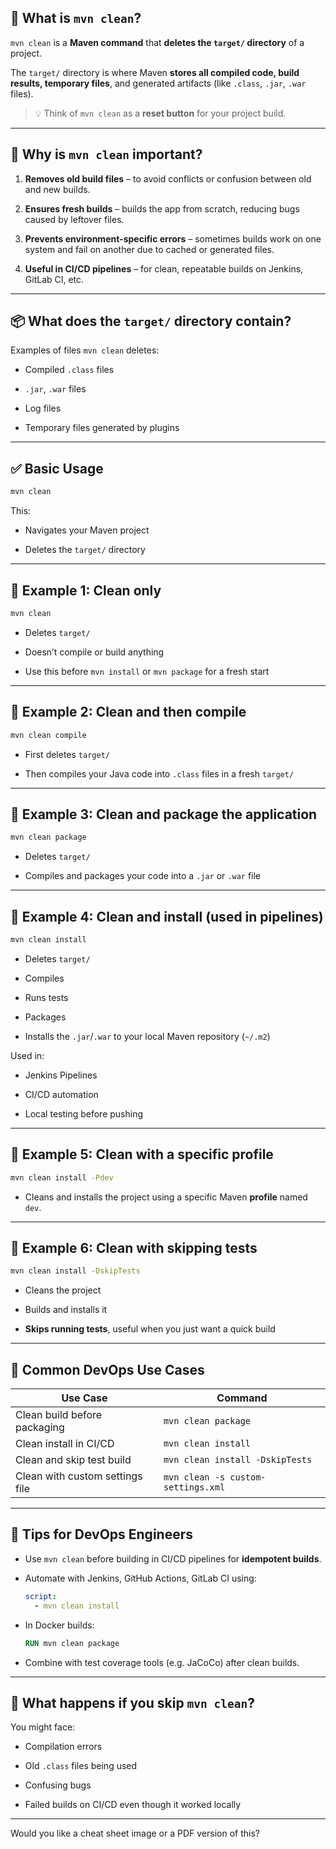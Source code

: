 ## 🔧 What is `mvn clean`?

`mvn clean` is a **Maven command** that **deletes the `target/` directory** of a project.

The `target/` directory is where Maven **stores all compiled code, build results, temporary files**, and generated artifacts (like `.class`, `.jar`, `.war` files).

> 💡 Think of `mvn clean` as a **reset button** for your project build.

---

## 🧼 Why is `mvn clean` important?

1. **Removes old build files** – to avoid conflicts or confusion between old and new builds.
    
2. **Ensures fresh builds** – builds the app from scratch, reducing bugs caused by leftover files.
    
3. **Prevents environment-specific errors** – sometimes builds work on one system and fail on another due to cached or generated files.
    
4. **Useful in CI/CD pipelines** – for clean, repeatable builds on Jenkins, GitLab CI, etc.
    

---

## 📦 What does the `target/` directory contain?

Examples of files `mvn clean` deletes:

- Compiled `.class` files
    
- `.jar`, `.war` files
    
- Log files
    
- Temporary files generated by plugins
    

---

## ✅ Basic Usage

```bash
mvn clean
```

This:

- Navigates your Maven project
    
- Deletes the `target/` directory
    

---

## 🧪 Example 1: Clean only

```bash
mvn clean
```

- Deletes `target/`
    
- Doesn’t compile or build anything
    
- Use this before `mvn install` or `mvn package` for a fresh start
    

---

## 🧪 Example 2: Clean and then compile

```bash
mvn clean compile
```

- First deletes `target/`
    
- Then compiles your Java code into `.class` files in a fresh `target/`
    

---

## 🧪 Example 3: Clean and package the application

```bash
mvn clean package
```

- Deletes `target/`
    
- Compiles and packages your code into a `.jar` or `.war` file
    

---

## 🧪 Example 4: Clean and install (used in pipelines)

```bash
mvn clean install
```

- Deletes `target/`
    
- Compiles
    
- Runs tests
    
- Packages
    
- Installs the `.jar`/`.war` to your local Maven repository (`~/.m2`)
    

Used in:

- Jenkins Pipelines
    
- CI/CD automation
    
- Local testing before pushing
    

---

## 🧪 Example 5: Clean with a specific profile

```bash
mvn clean install -Pdev
```

- Cleans and installs the project using a specific Maven **profile** named `dev`.
    

---

## 🧪 Example 6: Clean with skipping tests

```bash
mvn clean install -DskipTests
```

- Cleans the project
    
- Builds and installs it
    
- **Skips running tests**, useful when you just want a quick build
    

---

## 🔄 Common DevOps Use Cases

|Use Case|Command|
|---|---|
|Clean build before packaging|`mvn clean package`|
|Clean install in CI/CD|`mvn clean install`|
|Clean and skip test build|`mvn clean install -DskipTests`|
|Clean with custom settings file|`mvn clean -s custom-settings.xml`|

---

## 🧠 Tips for DevOps Engineers

- Use `mvn clean` before building in CI/CD pipelines for **idempotent builds**.
    
- Automate with Jenkins, GitHub Actions, GitLab CI using:
    
    ```yaml
    script:
      - mvn clean install
    ```
    
- In Docker builds:
    
    ```dockerfile
    RUN mvn clean package
    ```
    
- Combine with test coverage tools (e.g. JaCoCo) after clean builds.
    

---

## 🔁 What happens if you skip `mvn clean`?

You might face:

- Compilation errors
    
- Old `.class` files being used
    
- Confusing bugs
    
- Failed builds on CI/CD even though it worked locally
    

---

Would you like a cheat sheet image or a PDF version of this?